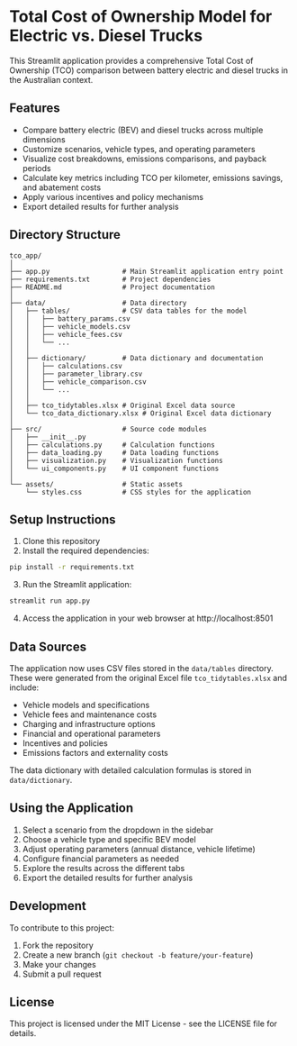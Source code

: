 # Total Cost of Ownership Model for Electric vs. Diesel Trucks

This Streamlit application provides a comprehensive Total Cost of Ownership (TCO) comparison between battery electric and diesel trucks in the Australian context.

## Features

- Compare battery electric (BEV) and diesel trucks across multiple dimensions
- Customize scenarios, vehicle types, and operating parameters
- Visualize cost breakdowns, emissions comparisons, and payback periods
- Calculate key metrics including TCO per kilometer, emissions savings, and abatement costs
- Apply various incentives and policy mechanisms
- Export detailed results for further analysis

## Directory Structure

```
tco_app/
│
├── app.py                  # Main Streamlit application entry point
├── requirements.txt        # Project dependencies
├── README.md               # Project documentation
│
├── data/                   # Data directory
│   ├── tables/             # CSV data tables for the model
│   │   ├── battery_params.csv
│   │   ├── vehicle_models.csv
│   │   ├── vehicle_fees.csv
│   │   └── ...
│   │
│   ├── dictionary/         # Data dictionary and documentation
│   │   ├── calculations.csv
│   │   ├── parameter_library.csv
│   │   ├── vehicle_comparison.csv
│   │   └── ...
│   │
│   ├── tco_tidytables.xlsx # Original Excel data source
│   └── tco_data_dictionary.xlsx # Original Excel data dictionary
│
├── src/                    # Source code modules
│   ├── __init__.py
│   ├── calculations.py     # Calculation functions
│   ├── data_loading.py     # Data loading functions
│   ├── visualization.py    # Visualization functions
│   └── ui_components.py    # UI component functions
│
└── assets/                 # Static assets
    └── styles.css          # CSS styles for the application
```

## Setup Instructions

1. Clone this repository
2. Install the required dependencies:

```bash
pip install -r requirements.txt
```

3. Run the Streamlit application:

```bash
streamlit run app.py
```

4. Access the application in your web browser at http://localhost:8501

## Data Sources

The application now uses CSV files stored in the `data/tables` directory. These were generated from the original Excel file `tco_tidytables.xlsx` and include:

- Vehicle models and specifications
- Vehicle fees and maintenance costs
- Charging and infrastructure options
- Financial and operational parameters
- Incentives and policies
- Emissions factors and externality costs

The data dictionary with detailed calculation formulas is stored in `data/dictionary`.

## Using the Application

1. Select a scenario from the dropdown in the sidebar
2. Choose a vehicle type and specific BEV model
3. Adjust operating parameters (annual distance, vehicle lifetime)
4. Configure financial parameters as needed
5. Explore the results across the different tabs
6. Export the detailed results for further analysis

## Development

To contribute to this project:

1. Fork the repository
2. Create a new branch (`git checkout -b feature/your-feature`)
3. Make your changes
4. Submit a pull request

## License

This project is licensed under the MIT License - see the LICENSE file for details.


